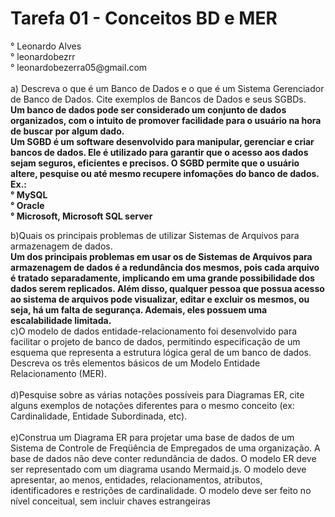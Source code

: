 <h1>Tarefa 01 - Conceitos BD e MER
</h1>
° Leonardo Alves </br>
° leonardobezrr </br>
° leonardobezerra05@gmail.com</br></br>
a) Descreva o que é um Banco de Dados e o que é um Sistema Gerenciador de Banco de Dados. Cite exemplos de Bancos de Dados e seus SGBDs.
</br><strong>
    Um banco de dados pode ser considerado um conjunto de dados organizados, com o intuito de promover facilidade para o usuário na hora de buscar por algum dado.</br>
    Um SGBD é um software desenvolvido para manipular, gerenciar e criar bancos de dados. Ele é utilizado para garantir que o acesso aos dados sejam seguros, eficientes e precisos. O SGBD permite que o usuário altere, pesquise ou até mesmo recupere infomações do banco de dados.</br>
    Ex.:</br>
    ° MySQL</br>
    ° Oracle</br>
    ° Microsoft, Microsoft SQL server
</strong></br>

b)Quais os principais problemas de utilizar Sistemas de Arquivos para armazenagem de dados.</br><strong>
    Um dos principais problemas em usar os de Sistemas de Arquivos para armazenagem de dados é a redundância dos mesmos, pois cada arquivo é tratado separadamente, implicando em uma grande possibilidade dos dados serem replicados. Além disso, qualquer pessoa que possua acesso ao sistema de arquivos pode visualizar, editar e excluir os mesmos, ou seja, há um falta de segurança. Ademais, eles possuem uma escalabilidade limitada.
</strong></br>
c)O modelo de dados entidade-relacionamento foi desenvolvido para facilitar o projeto de banco de dados, permitindo especificação de um esquema que representa a estrutura lógica geral de um banco de dados. Descreva os três elementos básicos de um Modelo Entidade Relacionamento (MER).</br>
</br>
d)Pesquise sobre as várias notações possíveis para Diagramas ER, cite alguns exemplos de notações diferentes para o mesmo conceito (ex: Cardinalidade, Entidade Subordinada, etc).</br>
</br>
e)Construa um Diagrama ER para projetar uma base de dados de um Sistema de Controle de Freqüência de Empregados de uma organização. A base de dados não deve conter redundância de dados. O modelo ER deve ser representado com um diagrama usando Mermaid.js. O modelo deve apresentar, ao menos, entidades, relacionamentos, atributos, identificadores e restrições de cardinalidade. O modelo deve ser feito no nível conceitual, sem incluir chaves estrangeiras 